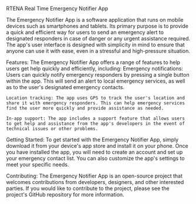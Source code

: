 RTENA Real Time Emergency Notifier App

The Emergency Notifier App is a software application that runs on mobile devices such as smartphones and tablets. Its primary purpose is to provide a quick and efficient way for users to send an emergency alert to designated responders in case of danger or any urgent assistance required. The app's user interface is designed with simplicity in mind to ensure that anyone can use it with ease, even in a stressful and high-pressure situation.

Features:
    The Emergency Notifier App offers a range of features to help users get help quickly and efficiently, including:
    Emergency notifications: Users can quickly notify emergency responders by pressing a single button within the app. This will send an alert to local emergency services, as well as to the user's designated emergency contacts.

    Location tracking: The app uses GPS to track the user's location and share it with emergency responders. This can help emergency services find the user more quickly and provide assistance as needed.

    In-app support: The app includes a support feature that allows users to get help and assistance from the app's developers in the event of technical issues or other problems.

Getting Started:
    To get started with the Emergency Notifier App, simply download it from your device's app store and install it on your phone. Once you have installed the app, you will need to create an account and set up your emergency contact list. You can also customize the app's settings to meet your specific needs.

Contributing:
    The Emergency Notifier App is an open-source project that welcomes contributions from developers, designers, and other interested parties. If you would like to contribute to the project, please see the project's GitHub repository for more information.